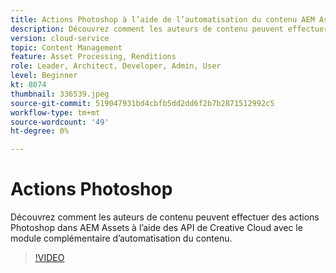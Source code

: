 ```yaml
---
title: Actions Photoshop à l’aide de l’automatisation du contenu AEM Assets
description: Découvrez comment les auteurs de contenu peuvent effectuer des actions Photoshop dans AEM Assets à l’aide des API de Creative Cloud avec le module complémentaire d’automatisation du contenu.
version: cloud-service
topic: Content Management
feature: Asset Processing, Renditions
role: Leader, Architect, Developer, Admin, User
level: Beginner
kt: 8074
thumbnail: 336539.jpeg
source-git-commit: 519047931bd4cbfb5dd2dd6f2b7b2871512992c5
workflow-type: tm+mt
source-wordcount: '49'
ht-degree: 0%

---
```



# Actions Photoshop

Découvrez comment les auteurs de contenu peuvent effectuer des actions Photoshop dans AEM Assets à l’aide des API de Creative Cloud avec le module complémentaire d’automatisation du contenu.

>[!VIDEO](https://video.tv.adobe.com/v/336539?quality=12&learn=on)
